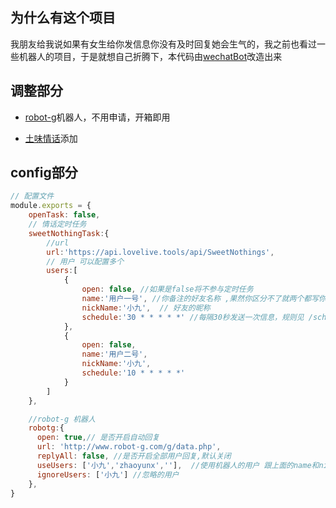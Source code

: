 ## 为什么有这个项目

   我朋友给我说如果有女生给你发信息你没有及时回复她会生气的，我之前也看过一些机器人的项目，于是就想自己折腾下，本代码由[wechatBot](https://github.com/gengchen528/wechatBot)改造出来

## 调整部分

 * [robot-g](http://www.robot-g.com)机器人，不用申请，开箱即用 
 
 * [土味情话](https://api.lovelive.tools/api/SweetNothings)添加

## config部分

``` js
// 配置文件
module.exports = {
    openTask: false,
    // 情话定时任务
    sweetNothingTask:{
        //url
        url:'https://api.lovelive.tools/api/SweetNothings',
        // 用户 可以配置多个
        users:[
            {
                open: false, //如果是false将不参与定时任务
                name:'用户一号', //你备注的好友名称 ,果然你区分不了就两个都写你备注的名称吧
                nickName:'小九',  // 好友的昵称
                schedule:'30 * * * * *' //每隔30秒发送一次信息，规则见 /schedule/index.js
            },
            {
                open: false, 
                name:'用户二号', 
                nickName:'小九',
                schedule:'10 * * * * *'
            }
        ]
    },

    //robot-g 机器人
    robotg:{
      open: true,// 是否开启自动回复
      url: 'http://www.robot-g.com/g/data.php',
      replyAll: false, //是否开启全部用户回复,默认关闭
      useUsers: ['小九','zhaoyunx',''],  //使用机器人的用户 跟上面的name和nickName使用一样
      ignoreUsers: ['小九'] //忽略的用户
    },
}
```